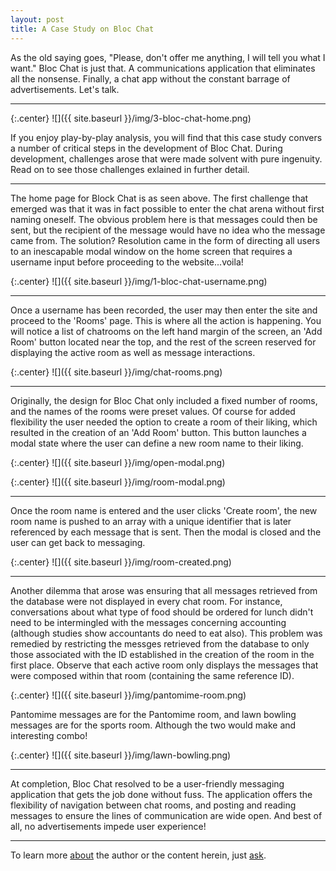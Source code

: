 ```yaml
---
layout: post
title: A Case Study on Bloc Chat
---
```

As the old saying goes, "Please, don't offer me anything, I will tell you what I want."  Bloc Chat is just that.  A communications application that eliminates all the nonsense.  Finally, a chat app without the constant barrage of advertisements. Let's talk.

---
{:.center} 
![]({{ site.baseurl }}/img/3-bloc-chat-home.png)


If you enjoy play-by-play analysis, you will find that this case study convers a number of critical steps in the development of Bloc Chat. During development, challenges arose that were made solvent with pure ingenuity.  Read on to see those challenges exlained in further detail.

---

The home page for Block Chat is as seen above.  The first challenge that emerged was that it was in fact possible to enter the chat arena without first naming oneself.  The obvious problem here is that messages could then be sent, but the recipient of the message would have no idea who the message came from.  The solution?  Resolution came in the form of directing all users to an inescapable modal window on the home screen that requires a username input before proceeding to the website...voila!

{:.center} 
![]({{ site.baseurl }}/img/1-bloc-chat-username.png)


---

Once a username has been recorded, the user may then enter the site and proceed to the 'Rooms' page.  This is where all the action is happening.  You will notice a list of chatrooms on the left hand margin of the screen, an 'Add Room' button located near the top, and the rest of the screen reserved for displaying the active room as well as message interactions.

{:.center} 
![]({{ site.baseurl }}/img/chat-rooms.png)

---

Originally, the design for Bloc Chat only included a fixed number of rooms, and the names of the rooms were preset values.  Of course for added flexibility the user needed the option to create a room of their liking, which resulted in the creation of an 'Add Room' button.  This button launches a modal state where the user can define a new room name to their liking.

{:.center} 
![]({{ site.baseurl }}/img/open-modal.png)

{:.center} 
![]({{ site.baseurl }}/img/room-modal.png)

---

Once the room name is entered and the user clicks 'Create room', the new room name is pushed to an array with a unique identifier that is later referenced by each message that is sent.  Then the modal is closed and the user can get back to messaging.

{:.center} 
![]({{ site.baseurl }}/img/room-created.png)

---

Another dilemma that arose was ensuring that all messages retrieved from the database were not displayed in every chat room.  For instance, conversations about what type of food should be ordered for lunch didn't need to be intermingled with the messages concerning accounting (although studies show accountants do need to eat also).  This problem was remedied by restricting the messges retrieved from the database to only those associated with the ID established in the creation of the room in the first place.  Observe that each active room only displays the messages that were composed within that room (containing the same reference ID).


{:.center} 
![]({{ site.baseurl }}/img/pantomime-room.png)

Pantomime messages are for the Pantomime room, and lawn bowling messages are for the sports room.  Although the two would make and interesting combo!


{:.center} 
![]({{ site.baseurl }}/img/lawn-bowling.png)

---

At completion, Bloc Chat resolved to be a user-friendly messaging application that gets the job done without fuss.  The application offers the flexibility of navigation between chat rooms, and posting and reading messages to ensure the lines of communication are wide open.  And best of all, no advertisements impede user experience!

---

To learn more [about](/about) the author or the content herein, just [ask](/contact/).